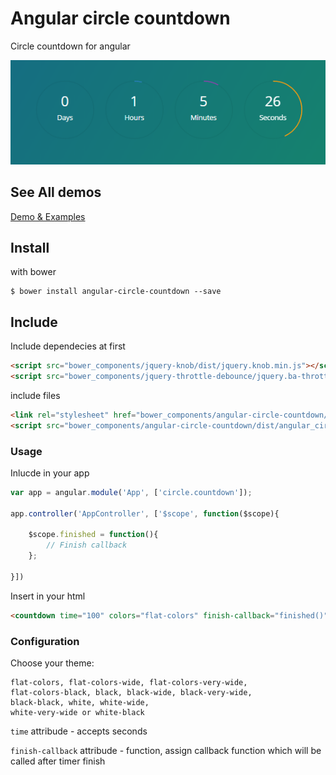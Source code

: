 # Angular circle countdown
Circle countdown for angular

![Screenshot](screenshot.png)

## See All demos
[Demo & Examples](http://shakogegia.github.io/angular-circle-countdown/)

## Install 
with bower
```
$ bower install angular-circle-countdown --save
```

## Include
Include dependecies at first
```html
<script src="bower_components/jquery-knob/dist/jquery.knob.min.js"></script>
<script src="bower_components/jquery-throttle-debounce/jquery.ba-throttle-debounce.js"></script>
```

include files
```html
<link rel="stylesheet" href="bower_components/angular-circle-countdown/dist/angular_circle_countdown.css">
<script src="bower_components/angular-circle-countdown/dist/angular_circle_countdown.js"></script>
```

### Usage

Inlucde in your app

```js
var app = angular.module('App', ['circle.countdown']);

app.controller('AppController', ['$scope', function($scope){
  
    $scope.finished = function(){
        // Finish callback
    };
    
}])
```

Insert in your html

```html
<countdown time="100" colors="flat-colors" finish-callback="finished()"></countdown>
```

### Configuration

Choose your theme:
```
flat-colors, flat-colors-wide, flat-colors-very-wide, 
flat-colors-black, black, black-wide, black-very-wide, 
black-black, white, white-wide, 
white-very-wide or white-black
```

```time``` attribude - accepts seconds

```finish-callback``` attribude - function, assign callback function which will be called after timer finish